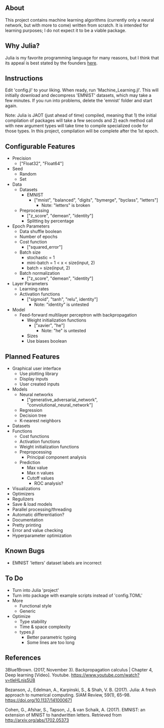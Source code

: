 
## About

This project contains machine learning algorithms (currently only a neural network, but with more to come) written from scratch. It is intended for learning purposes; I do not expect it to be a viable package.

## Why Julia?

Julia is my favorite programming language for many reasons, but I think that its appeal is best stated by the founders [here](https://julialang.org/blog/2012/02/why-we-created-julia/).


## Instructions

Edit 'config.jl' to your liking. When ready, run 'Machine_Learning.jl'. This will initially download and decompress 'EMNIST' datasets, which may take a few minutes. If you run into problems, delete the 'emnist' folder and start again.

Note: Julia is JAOT (just ahead of time) compiled, meaning that 1) the initial compilation of packages will take a few seconds and 2) each method call with new argument types will take time to compile specialized code for those types. In this project, compilation will be complete after the 1st epoch.


## Configurable Features

- Precision
    - ["Float32", "Float64"]
- Seed
    - Random
    - Set
- Data
    - Datasets
        - EMNIST
            - ["mnist", "balanced", "digits", "bymerge", "byclass", "letters"]
                - Note: "letters" is broken
    - Preprocessing
        - ["z_score", "demean", "identity"]
        - Splitting by percentage
- Epoch Parameters
    - Data shuffle boolean
    - Number of epochs
    - Cost function
        - ["squared_error"]
    - Batch size
        - stochastic = 1
        - mini-batch = 1 < x < size(input, 2)
        - batch = size(input, 2)
    - Batch normalization
        - ["z_score", "demean", "identity"]
- Layer Parameters
    - Learning rates
    - Activation functions
        - ["sigmoid", "tanh", "relu", identity"]
            - Note: "identity" is untested
- Model
    - Feed-forward multilayer perceptron with backpropagation
        - Weight initialization functions
            - ["xavier", "he"]
                - Note: "he" is untested
        - Sizes
        - Use biases boolean


## Planned Features

- Graphical user interface
    - Use plotting library
    - Display inputs
    - User created inputs
- Models
    - Neural networks
        - ["generative_adversarial_network", "convolutional_neural_network"]
    - Regression
    - Decision tree
    - K-nearest neighbors
- Datasets
- Functions
    - Cost functions
    - Activation functions
    - Weight initialization functions
    - Prepropcessing
        - Principal component analysis
    - Prediction
        - Max value
        - Max n values
        - Cutoff values
            - ROC analysis?
- Visualizations
- Optimizers
- Regulizers
- Save & load models
- Parallel processing/threading
- Automatic differentiation?
- Documentation
- Pretty printing
- Error and value checking
- Hyperparameter optimization


## Known Bugs

- EMNIST 'letters' dataset labels are incorrect


## To Do

- Turn into Julia 'project'
- Turn into package with example scripts instead of 'config.TOML'
- More
    - Functional style
    - Generic
- Optimize
    - Type stability
    - Time & space complexity
    - types.jl
        - Better parametric typing
        - Some lines are too long

## References

3Blue1Brown. (2017, November 3). Backpropagation calculus | Chapter 4, Deep learning [Video]. Youtube. https://www.youtube.com/watch?v=tIeHLnjs5U8

Bezanson, J., Edelman, A., Karpinski, S., & Shah, V. B. (2017). Julia: A fresh approach to numerical computing. SIAM Review, 59(1), 65–98. https://doi.org/10.1137/141000671

Cohen, G., Afshar, S., Tapson, J., & van Schaik, A. (2017). EMNIST: an extension of MNIST to handwritten letters. Retrieved from http://arxiv.org/abs/1702.05373
